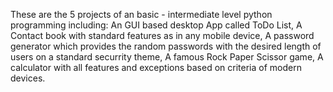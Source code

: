 These are the 5 projects of an basic - intermediate level python programming including:
An GUI based desktop App called ToDo List,
A Contact book with standard features as in any mobile device,
A password generator which provides the random passwords with the desired length of users on a standard securrity theme,
A famous Rock Paper Scissor game,
A calculator with all features and exceptions based on criteria of modern devices. 
